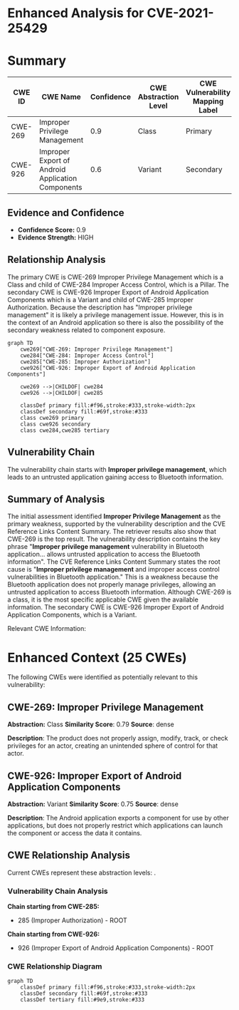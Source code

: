 # Enhanced Analysis for CVE-2021-25429

# Summary
| CWE ID | CWE Name | Confidence | CWE Abstraction Level | CWE Vulnerability Mapping Label | CWE-Vulnerability Mapping Notes |
|---|---|---|---|---|---|
| CWE-269 | Improper Privilege Management | 0.9 | Class | Primary | Discouraged |
| CWE-926 | Improper Export of Android Application Components | 0.6 | Variant | Secondary | Allowed |

## Evidence and Confidence

*   **Confidence Score:** 0.9
*   **Evidence Strength:** HIGH

## Relationship Analysis
The primary CWE is CWE-269 Improper Privilege Management which is a Class and child of CWE-284 Improper Access Control, which is a Pillar. The secondary CWE is CWE-926 Improper Export of Android Application Components which is a Variant and child of CWE-285 Improper Authorization. Because the description has "Improper privilege management" it is likely a privilege management issue. However, this is in the context of an Android application so there is also the possibility of the secondary weakness related to component exposure.

```mermaid
graph TD
    cwe269["CWE-269: Improper Privilege Management"]
    cwe284["CWE-284: Improper Access Control"]
    cwe285["CWE-285: Improper Authorization"]
    cwe926["CWE-926: Improper Export of Android Application Components"]

    cwe269 -->|CHILDOF| cwe284
    cwe926 -->|CHILDOF| cwe285

    classDef primary fill:#f96,stroke:#333,stroke-width:2px
    classDef secondary fill:#69f,stroke:#333
    class cwe269 primary
    class cwe926 secondary
    class cwe284,cwe285 tertiary
```

## Vulnerability Chain
The vulnerability chain starts with **Improper privilege management**, which leads to an untrusted application gaining access to Bluetooth information.

## Summary of Analysis
The initial assessment identified **Improper Privilege Management** as the primary weakness, supported by the vulnerability description and the CVE Reference Links Content Summary. The retriever results also show that CWE-269 is the top result. The vulnerability description contains the key phrase "**Improper privilege management** vulnerability in Bluetooth application... allows untrusted application to access the Bluetooth information". The CVE Reference Links Content Summary states the root cause is "**Improper privilege management** and improper access control vulnerabilities in Bluetooth application." This is a weakness because the Bluetooth application does not properly manage privileges, allowing an untrusted application to access Bluetooth information. Although CWE-269 is a class, it is the most specific applicable CWE given the available information. The secondary CWE is CWE-926 Improper Export of Android Application Components, which is a Variant.

Relevant CWE Information:

# Enhanced Context (25 CWEs)
The following CWEs were identified as potentially relevant to this vulnerability:

## CWE-269: Improper Privilege Management
**Abstraction:** Class
**Similarity Score**: 0.79
**Source**: dense

**Description**:
The product does not properly assign, modify, track, or check privileges for an actor, creating an unintended sphere of control for that actor.

## CWE-926: Improper Export of Android Application Components
**Abstraction:** Variant
**Similarity Score**: 0.75
**Source**: dense

**Description**:
The Android application exports a component for use by other applications, but does not properly restrict which applications can launch the component or access the data it contains.


## CWE Relationship Analysis

Current CWEs represent these abstraction levels: .


### Vulnerability Chain Analysis

**Chain starting from CWE-285:**
- 285 (Improper Authorization) - ROOT


**Chain starting from CWE-926:**
- 926 (Improper Export of Android Application Components) - ROOT



### CWE Relationship Diagram

```mermaid
graph TD
    classDef primary fill:#f96,stroke:#333,stroke-width:2px
    classDef secondary fill:#69f,stroke:#333
    classDef tertiary fill:#9e9,stroke:#333
```
